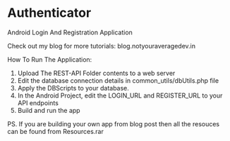 # Authenticator
Android Login And Registration Application

Check out my blog for more tutorials:
blog.notyouraveragedev.in

How To Run The Application:
1. Upload The REST-API Folder contents to a web server
2. Edit the database connection details in common_utils/dbUtils.php file
3. Apply the DBScripts to your database.
4. In the Android Project, edit the LOGIN_URL and REGISTER_URL to your API endpoints
5. Build and run the app

PS. If you are building your own app from blog post then all the resouces can be found from Resources.rar
